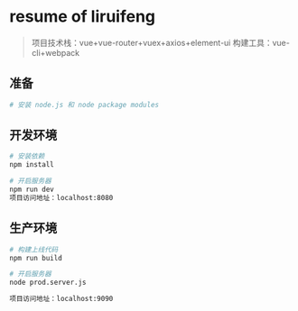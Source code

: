 # resume of liruifeng

> 项目技术栈：vue+vue-router+vuex+axios+element-ui
构建工具：vue-cli+webpack

## 准备

``` bash
# 安装 node.js 和 node package modules
```

## 开发环境

``` bash
# 安装依赖
npm install

# 开启服务器
npm run dev
项目访问地址：localhost:8080
```

## 生产环境

``` bash
# 构建上线代码
npm run build

# 开启服务器
node prod.server.js

项目访问地址：localhost:9090
```

